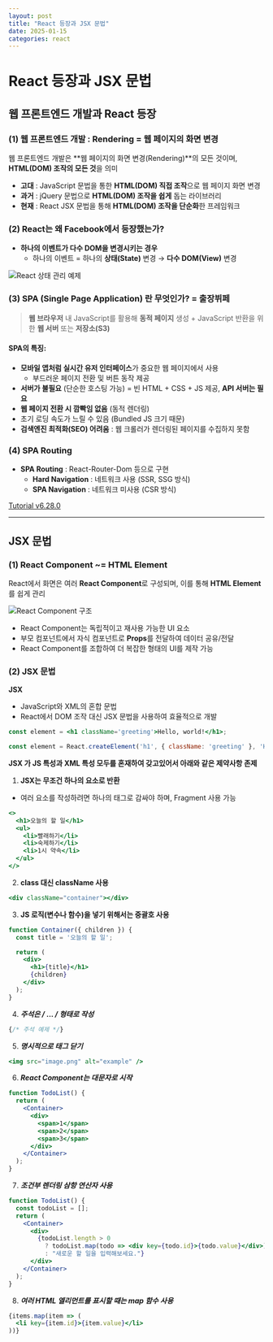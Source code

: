 ```yaml
---
layout: post
title: "React 등장과 JSX 문법"
date: 2025-01-15
categories: react
---
```


# React 등장과 JSX 문법

## 웹 프론트엔드 개발과 React 등장

### (1) 웹 프론트엔드 개발 : Rendering = 웹 페이지의 화면 변경

웹 프론트엔드 개발은 **웹 페이지의 화면 변경(Rendering)**의 모든 것이며, **HTML(DOM) 조작의 모든 것**을 의미

- **고대** : JavaScript 문법을 통한 **HTML(DOM) 직접 조작**으로 웹 페이지 화면 변경
- **과거** : jQuery 문법으로 **HTML(DOM) 조작을 쉽게** 돕는 라이브러리
- **현재** : React JSX 문법을 통해 **HTML(DOM) 조작을 단순화**한 프레임워크

### (2) React는 왜 Facebook에서 등장했는가?

- **하나의 이벤트가 다수 DOM을 변경시키는 경우**
  - 하나의 이벤트 = 하나의 **상태(State)** 변경 → **다수 DOM(View)** 변경

![React 상태 관리 예제](https://prod-files-secure.s3.us-west-2.amazonaws.com/39e89df9-7032-4ea6-86de-4712f182d38d/d5cb675f-3199-4ea9-b2e8-22113acbb3f2/image.png)

### (3) SPA (Single Page Application) 란 무엇인가? = 출장뷔페

> **웹 브라우저** 내 JavaScript를 활용해 **동적 페이지** 생성 + JavaScript 반환을 위한 **웹 서버** 또는 **저장소(S3)**

#### SPA의 특징:
- **모바일 앱처럼 실시간 유저 인터페이스**가 중요한 웹 페이지에서 사용
  - 부드러운 페이지 전환 및 버튼 동작 제공
- **서버가 불필요** (단순한 호스팅 가능) = 빈 HTML + CSS + JS 제공, **API 서버는 필요**
- **웹 페이지 전환 시 깜빡임 없음** (동적 렌더링)
- 초기 로딩 속도가 느릴 수 있음 (Bundled JS 크기 때문)
- **검색엔진 최적화(SEO) 어려움** : 웹 크롤러가 렌더링된 페이지를 수집하지 못함

### (4) SPA Routing

- **SPA Routing** : React-Router-Dom 등으로 구현
  - **Hard Navigation** : 네트워크 사용 (SSR, SSG 방식)
  - **SPA Navigation** : 네트워크 미사용 (CSR 방식)

[Tutorial v6.28.0](https://reactrouter.com/6.28.0/start/tutorial)

---

## JSX 문법

### (1) React Component ~= HTML Element

React에서 화면은 여러 **React Component**로 구성되며, 이를 통해 **HTML Element**를 쉽게 관리

![React Component 구조](https://prod-files-secure.s3.us-west-2.amazonaws.com/39e89df9-7032-4ea6-86de-4712f182d38d/cc508711-d611-4dae-95b0-093dd391cd22/image_(1).png)

- React Component는 독립적이고 재사용 가능한 UI 요소
- 부모 컴포넌트에서 자식 컴포넌트로 **Props**를 전달하여 데이터 공유/전달
- React Component를 조합하여 더 복잡한 형태의 UI를 제작 가능

### (2) JSX 문법

**JSX**
- JavaScript와 XML의 혼합 문법
- React에서 DOM 조작 대신 JSX 문법을 사용하여 효율적으로 개발

```jsx
const element = <h1 className='greeting'>Hello, world!</h1>;
```
```jsx
const element = React.createElement('h1', { className: 'greeting' }, 'Hello, world!');
```

**JSX 가 JS 특성과 XML 특성 모두를 혼재하여 갖고있어서 아래와 같은 제약사항 존제**

1.  **JSX는 무조건 하나의 요소로 반환**
- 여러 요소를 작성하려면 하나의 태그로 감싸야 하며, Fragment 사용 가능
```jsx
<>
  <h1>오늘의 할 일</h1>
  <ul>
    <li>빨래하기</li>
    <li>숙제하기</li>
    <li>1시 약속</li>
  </ul>
</>
```
2.  **class 대신 className 사용**
```jsx
<div className="container"></div>
```
3.  **JS 로직(변수나 함수)을 넣기 위해서는 중괄호 사용**
```jsx
function Container({ children }) {
  const title = '오늘의 할 일';

  return (
    <div>
      <h1>{title}</h1>
      {children}
    </div>
  );
}
```
4.  ***주석은 /* ... */ 형태로 작성***
```jsx
{/* 주석 예제 */}
```
5.  ***명시적으로 태그 닫기***
```jsx
<img src="image.png" alt="example" />
```
6.  ***React Component는 대문자로 시작***
```jsx
function TodoList() {
  return (
    <Container>
      <div>
        <span>1</span>
        <span>2</span>
        <span>3</span>
      </div>
    </Container>
  );
}
```
7.  ***조건부 렌더링 삼항 연산자 사용***
```jsx
function TodoList() {
  const todoList = [];
  return (
    <Container>
      <div>
        {todoList.length > 0
          ? todoList.map(todo => <div key={todo.id}>{todo.value}</div>)
          : "새로운 할 일을 입력해보세요."}
      </div>
    </Container>
  );
}
```
8.  ***여러 HTML 엘리먼트를 표시할 때는 map 함수 사용***
```jsx
{items.map(item => (
  <li key={item.id}>{item.value}</li>
))}
```